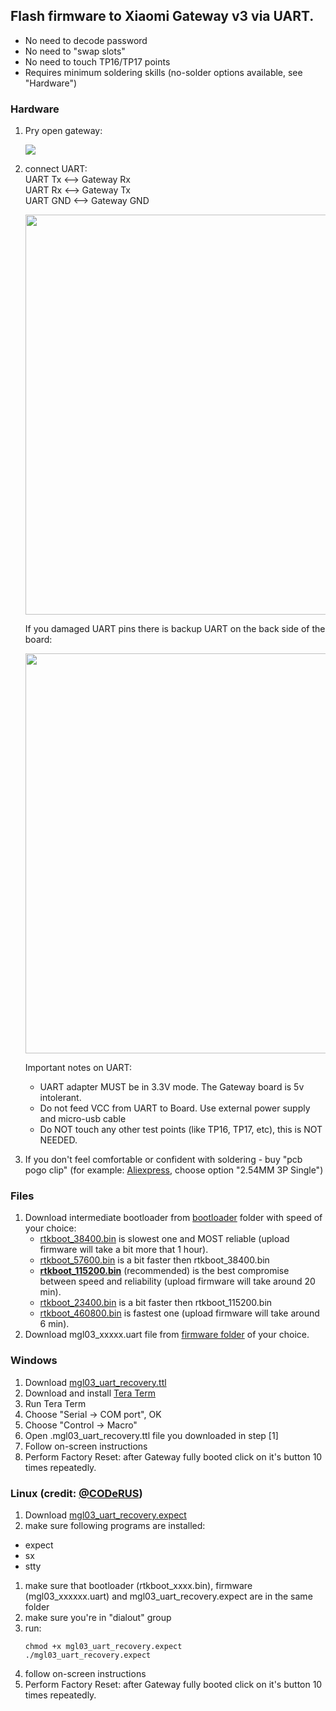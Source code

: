 ## Flash firmware to Xiaomi Gateway v3 via UART.
* No need to decode password
* No need to "swap slots"
* No need to touch TP16/TP17 points
* Requires minimum soldering skills (no-solder options available, see "Hardware")

### Hardware
1. Pry open gateway:

   <img src=https://user-images.githubusercontent.com/511909/98269111-6da8b980-1f9e-11eb-82ef-d435a900edf1.jpg>

1. connect UART:  
   UART Tx <--> Gateway Rx  
   UART Rx <--> Gateway Tx  
   UART GND <--> Gateway GND  

   <img src="https://user-images.githubusercontent.com/511909/98268507-a8f6b880-1f9d-11eb-80f6-3ae2bee27c5e.png" width="640">
   
   If you damaged UART pins there is backup UART on the back side of the board:
   
   <img src="https://raw.githubusercontent.com/serrj-sv/lumi.gateway.mgl03/main/media/mgl03_back_uart_eth.jpg" width="640">

    Important notes on UART:
    * UART adapter MUST be in 3.3V mode. The Gateway board is 5v intolerant.
    * Do not feed VCC from UART to Board. Use external power supply and micro-usb cable
    * Do NOT touch any other test points (like TP16, TP17, etc), this is NOT NEEDED. 
1. If you don't feel comfortable or confident with soldering - buy "pcb pogo clip" (for example: [Aliexpress](https://www.aliexpress.com/item/4001015704531.html), choose option "2.54MM 3P Single")

### Files
1. Download intermediate bootloader from [bootloader](https://github.com/serrj-sv/lumi.gateway.mgl03/tree/main/uart_recovery/bootloader) folder with speed of your choice: 
    * [rtkboot_38400.bin](https://github.com/serrj-sv/lumi.gateway.mgl03/raw/main/uart_recovery/bootloader/rtkboot_115200.bin) is slowest one and MOST reliable (upload firmware will take a bit more that 1 hour).
    * [rtkboot_57600.bin](https://github.com/serrj-sv/lumi.gateway.mgl03/raw/main/uart_recovery/bootloader/rtkboot_57600.bin) is a bit faster then rtkboot_38400.bin
    * [**rtkboot_115200.bin**](https://github.com/serrj-sv/lumi.gateway.mgl03/raw/main/uart_recovery/bootloader/rtkboot_115200.bin) (recommended) is the best compromise between speed and reliability (upload firmware will take around 20 min).
    * [rtkboot_23400.bin](https://github.com/serrj-sv/lumi.gateway.mgl03/raw/main/uart_recovery/bootloader/rtkboot_57600.bin) is a bit faster then rtkboot_115200.bin
    * [rtkboot_460800.bin](https://github.com/serrj-sv/lumi.gateway.mgl03/raw/main/uart_recovery/bootloader/rtkboot_460800.bin) is fastest one (upload firmware will take around 6 min). 
1. Download mgl03_xxxxx.uart file from [firmware folder](https://github.com/serrj-sv/lumi.gateway.mgl03/tree/main/firmware) of your choice.

### Windows
1. Download [mgl03_uart_recovery.ttl](https://github.com/serrj-sv/lumi.gateway.mgl03/raw/main/uart_recovery/mgl03_uart_recovery.ttl)
1. Download and install [Tera Term](https://ttssh2.osdn.jp/index.html.en)
1. Run Tera Term
1. Choose "Serial -> COM port", OK
1. Choose "Control -> Macro"
1. Open .mgl03_uart_recovery.ttl file you downloaded in step [1] 
1. Follow on-screen instructions
1. Perform Factory Reset: after Gateway fully booted click on it's button 10 times repeatedly.

### Linux (credit: [@CODeRUS](https://github.com/coderus))
1. Download [mgl03_uart_recovery.expect](https://github.com/serrj-sv/lumi.gateway.mgl03/raw/main/uart_recovery/mgl03_uart_recovery.expect)
1. make sure following programs are installed:
  * expect
  * sx
  * stty
1. make sure that bootloader (rtkboot_xxxx.bin), firmware (mgl03_xxxxxx.uart) and mgl03_uart_recovery.expect are in the same folder
1. make sure you're in "dialout" group
1. run:
   ```
   chmod +x mgl03_uart_recovery.expect
   ./mgl03_uart_recovery.expect
   ```
 1. follow on-screen instructions
 1. Perform Factory Reset: after Gateway fully booted click on it's button 10 times repeatedly.
